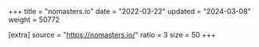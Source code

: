 +++
title = "nomasters.io"
date = "2022-03-22"
updated = "2024-03-08"
weight = 50772

[extra]
source = "https://nomasters.io/"
ratio = 3
size = 50
+++
